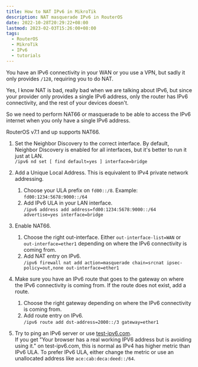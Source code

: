 ```yaml
---
title: How to NAT IPv6 in MikroTik
description: NAT masquerade IPv6 in RouterOS
date: 2022-10-28T20:29:22+08:00
lastmod: 2023-02-03T15:26:00+08:00
tags:
  - RouterOS
  - MikroTik
  - IPv6
  - tutorials
---
```

You have an IPv6 connectivity in your WAN or you use a VPN, but sadly it only provides `/128`, requiring you to do NAT.

Yes, I know NAT is bad, really bad when we are talking about IPv6, but since your provider only provides a single IPv6 address, only the router has IPv6 connectivity, and the rest of your devices doesn't.

So we need to perform NAT66 or masquerade to be able to access the IPv6 internet when you only have a single IPv6 address.

RouterOS v7.1 and up supports NAT66.

1. Set the Neighbor Discovery to the correct interface. By default, Neighbor Discovery is enabled for all interfaces, but it's better to run it just at LAN.\
`/ipv6 nd set [ find default=yes ] interface=bridge`

2. Add a Unique Local Address. This is equivalent to IPv4 private network addressing.
   1. Choose your ULA prefix on `fd00::/8`. Example: `fd00:1234:5678:9000::/64`
   2. Add IPv6 ULA in your LAN interface.\
   `/ipv6 address add address=fd00:1234:5678:9000::/64 advertise=yes interface=bridge`

3. Enable NAT66.
   1. Choose the right out-interface. Either `out-interface-list=WAN` or `out-interface=ether1` depending on where the IPv6 connectivity is coming from.
   2. Add NAT entry on IPv6.\
   `/ipv6 firewall nat add action=masquerade chain=srcnat ipsec-policy=out,none out-interface=ether1`

4. Make sure you have an IPv6 route that goes to the gateway on where the IPv6 connectivity is coming from. If the route does not exist, add a route.
   1. Choose the right gateway depending on where the IPv6 connectivity is coming from.
   2. Add route entry on IPv6.\
   `/ipv6 route add dst-address=2000::/3 gateway=ether1`

5. Try to ping an IPv6 server or use [test-ipv6.com](https://test-ipv6.com).\
If you get "Your browser has a real working IPV6 address but is avoiding using it." on test-ipv6.com, this is normal as IPv4 has higher metric than IPv6 ULA. To prefer IPv6 ULA, either change the metric or use an unallocated address like `ace:cab:deca:deed::/64`.